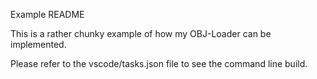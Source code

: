 Example README

This is a rather chunky example of how my OBJ-Loader can be implemented.

Please refer to the vscode/tasks.json file to see the command line build.

